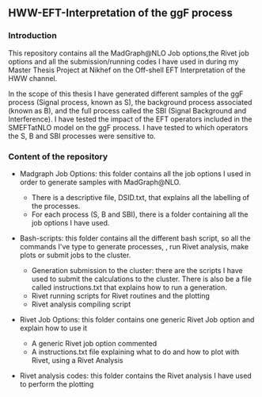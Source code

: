 ## HWW-EFT-Interpretation of the ggF process

### Introduction
This repository contains all the MadGraph@NLO Job options,the Rivet job options and all the submission/running codes I have used in during my Master Thesis Project at Nikhef
on the Off-shell EFT Interpretation of the HWW channel.

In the scope of this thesis I have generated different samples of the ggF process (Signal process, known as S), the background process associated (known as B), and the full process called the SBI (Signal Background and Interference).
I have tested the impact of the EFT operators included in the SMEFTatNLO model on the ggF process. I have tested to which operators the S, B and SBI processes were sensitive to.

### Content of the repository
- Madgraph Job Options: this folder contains all the job options I used in order to generate samples with MadGraph@NLO.
  - There is a descriptive file, DSID.txt, that explains all the labelling of the processes.
  - For each process (S, B and SBI), there is a folder containing all the job options I have used.
  
- Bash-scripts: this folder contains all the different bash script, so all the commands I've type to generate processes, , run Rivet analysis, make plots or submit jobs to the cluster.
  - Generation submission to the cluster: there are the scripts I have used to submit the calculations to the cluster. There is also be a file called instructions.txt that explains how to run a generation.
  - Rivet running scripts for Rivet routines and the plotting
  - Rivet analysis compiling script

- Rivet Job Options: this folder contains one generic Rivet Job option and explain how to use it
   - A generic Rivet job option commented
   - A instructions.txt file explaining what to do and how to plot with Rivet, using a Rivet Analysis
  
- Rivet analysis codes: this folder contains the Rivet analysis I have used to perform the plotting 
